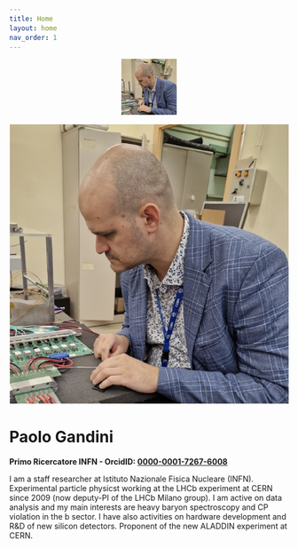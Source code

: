 ```yaml
---
title: Home
layout: home
nav_order: 1
---
```


<p align="center">
<img src="assets/images/profile1.png" alt="Paolo Gandini" style="width:20%; border:0;">
</p>

![Profile Picture](assets/images/profile1.png)
# Paolo Gandini

**Primo Ricercatore INFN - OrcidID: [0000-0001-7267-6008](https://orcid.org/0000-0001-7267-6008)**

I am a staff researcher at Istituto Nazionale Fisica Nucleare (INFN).
Experimental particle physicst working at the LHCb experiment at CERN since 2009 (now deputy-PI of the LHCb Milano group).
I am active on data analysis and my main interests are heavy baryon spectroscopy and CP violation in the b sector.
I have also activities on hardware development and R&D of new silicon detectors.
Proponent of the new ALADDIN experiment at CERN.

